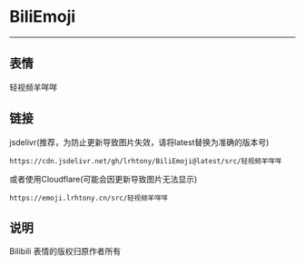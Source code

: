 # BiliEmoji
---
## 表情
轻视频羊咩咩
## 链接
jsdelivr(推荐，为防止更新导致图片失效，请将latest替换为准确的版本号)
```
https://cdn.jsdelivr.net/gh/lrhtony/BiliEmoji@latest/src/轻视频羊咩咩
```
或者使用Cloudflare(可能会因更新导致图片无法显示)
```
https://emoji.lrhtony.cn/src/轻视频羊咩咩
```
## 说明
Bilibili 表情的版权归原作者所有
